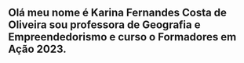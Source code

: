 ## Olá meu nome é Karina Fernandes Costa de Oliveira  sou professora de Geografia  e Empreendedorismo e curso o Formadores em Ação 2023.

<!--
**karinafcosta/karinafcosta** is a ✨ _special_ ✨ repository because its `README.md` (this file) appears on your GitHub profile.

Here are some ideas to get you started:

- 🔭 I’m currently working on ...
- 🌱 I’m currently learning ...
- 👯 I’m looking to collaborate on ...
- 🤔 I’m looking for help with ...
- 💬 Ask me about ...
- 📫 How to reach me: ...
- 😄 Pronouns: ...
- ⚡ Fun fact: ...
-->
